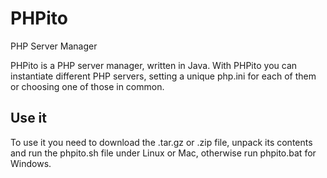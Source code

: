 # PHPito
PHP Server Manager

PHPito is a PHP server manager, written in Java.
With PHPito you can instantiate different PHP servers, setting a unique php.ini for each of them or choosing one of those in common.

## Use it
To use it you need to download the .tar.gz or .zip file, unpack its contents and run the phpito.sh file under Linux or Mac, otherwise run phpito.bat for Windows.
